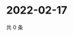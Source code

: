 # 2022-02-17

共 0 条

<!-- BEGIN WEIBO -->
<!-- 最后更新时间 Thu Feb 17 2022 08:15:39 GMT+0800 (China Standard Time) -->

<!-- END WEIBO -->
